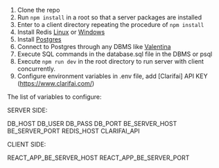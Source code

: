 1. Clone the repo
2. Run `npm install` in a root so that a server packages are installed
3. Enter to a client directory repeating the procedure of `npm install`
4. Install Redis [Linux](https://redis.io/download) or [Windows](https://github.com/microsoftarchive/redis/releases)
5. Install [Postgres](https://www.postgresql.org/download/)
6. Connect to Postgres through any DBMS like [Valentina](https://dbmstools.com/tools/valentina-studio)
7. Execute SQL commands in the database.sql file in the DBMS or psql
8. Execute `npm run dev` in the root directory to run server with client concurrently.
9. Configure environment variables in .env file, add [Clarifai] API KEY (https://www.clarifai.com/)

The list of variables to configure:

SERVER SIDE: 

DB_HOST
DB_USER
DB_PASS
DB_PORT
BE_SERVER_HOST
BE_SERVER_PORT
REDIS_HOST
CLARIFAI_API

CLIENT SIDE:

REACT_APP_BE_SERVER_HOST
REACT_APP_BE_SERVER_PORT
